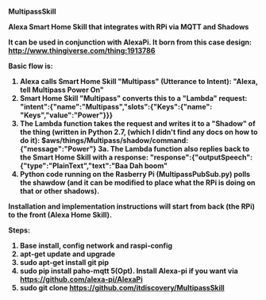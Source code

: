 <B>MultipassSkill<B>

Alexa Smart Home Skill that integrates with RPi via MQTT and Shadows

It can be used in conjunction with AlexaPi. 
It born from this case design: http://www.thingiverse.com/thing:1913786

Basic flow is: 
1. Alexa calls Smart Home Skill "Multipass" (Utterance to Intent):
   "Alexa, tell Multipass Power On"
2. Smart Home Skill "Multipass" converts this to a "Lambda" request:
   "intent":{"name":"Multipass","slots":{"Keys":{"name": "Keys","value":"Power"}}} 
3. The Lambda function takes the request and writes it to a "Shadow" of the 
   thing (written in Python 2.7, (which I didn't find any docs on how to do it):
   $aws/things/Multipass/shadow/command: {"message":"Power"} 
3a. The Lambda function also replies back to the Smart Home Skill with a 
    response: 
    "response":{"outputSpeech":{"type":"PlainText","text":"Baa Dah boom" 
4. Python code running on the Rasberry Pi (MultipassPubSub.py) polls the 
   shawdow (and it can be modified to place what the RPi is doing on that 
   or other shadows).

Installation and implementation instructions will start from back (the RPi)
to the front (Alexa Home Skill).

Steps: 
1. Base install, config network and raspi-config
2. apt-get update and upgrade 
3. sudo apt-get install git pip 
4. sudo pip install paho-mqtt 
5(Opt). Install Alexa-pi if you want via https://github.com/alexa-pi/AlexaPi 
6. sudo git clone https://github.com/itdiscovery/MultipassSkill

